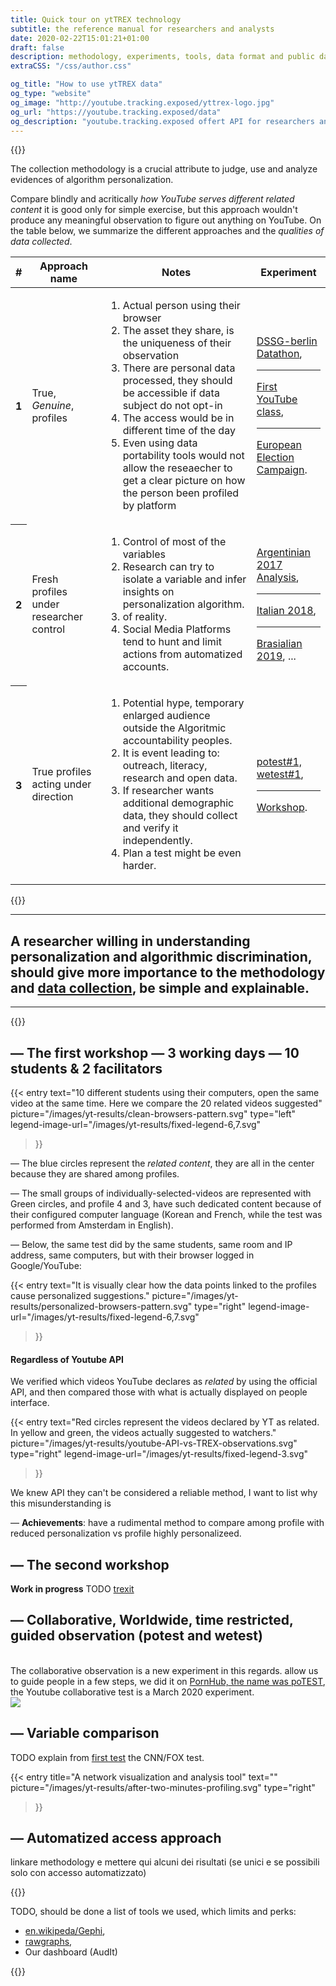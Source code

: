 ```yaml
---
title: Quick tour on ytTREX technology
subtitle: the reference manual for researchers and analysts
date: 2020-02-22T15:01:21+01:00
draft: false
description: methodology, experiments, tools, data format and public datasets
extraCSS: "/css/author.css"

og_title: "How to use ytTREX data"
og_type: "website"
og_image: "http://youtube.tracking.exposed/yttrex-logo.jpg"
og_url: "https://youtube.tracking.exposed/data"
og_description: "youtube.tracking.exposed offert API for researchers and a few methodology tips."
---
```


{{<colorblock text="Methodologies">}}

The collection methodology is a crucial attribute to judge, use and analyze evidences of algorithm personalization.

Compare blindly and acritically _how YouTube serves different related content_ it is good only for simple exercise, but this approach wouldn't produce any meaningful observation to figure out anything on YouTube.
On the table below, we summarize the different approaches and the _qualities of data collected_. 

<table class="table">
  <thead>
    <tr>
      <th scope="col">#</th>
      <th scope="col">Approach name</th>
      <th scope="col">Notes</th>
      <th scope="col">Experiment</th>
    </tr>
  </thead>
  <tbody>
    <tr>
      <th scope="row">1</th>
      <td class="larger">True, <i>Genuine</i>, profiles</td>
      <td>
        <ol>
          <li class="upside" >Actual person using their browser</li>
          <li class="upside">The asset they share, is the uniqueness of their observation</li>
          <li class="downside">There are personal data processed, they should be accessible if data subject do not opt-in</li>
          <li class="downside">The access would be in different time of the day</li>
          <li class="downside">Even using data portability tools would not allow the reseaecher to get a clear picture on how the person been profiled by platform</li>
        </ol>
      </td>
      <td class="larger">
        <a href="#datathon">DSSG-berlin Datathon</a>,<hr>
        <a href="#first">First YouTube class</a>,<hr>
        <a href="#eu19">European Election Campaign</a>.
      </td>
    </tr>
    <tr>
      <th scope="row">2</th>
      <td class="larger">Fresh profiles under researcher control</td>
      <td>
        <ol>
          <li class="upside" >Control of most of the variables</li>
          <li class="upside">Research can try to isolate a variable and infer insights on personalization algorithm.</li>
          <li class="downside">of reality.</li>
          <li class="downside">Social Media Platforms tend to hunt and limit actions from automatized accounts.</li>
        </ol>
      </td>
      <td class="larger">
        <a href="#profiles-under-control">Argentinian 2017 Analysis</a>,<hr>
        <a href="#profiles-under-control">Italian 2018</a>,<hr>
        <a href="#profiles-under-control">Brasialian 2019</a>, ...</td>
    </tr>
    <tr>
      <th scope="row">3</th>
      <td class="larger">True profiles acting under direction</td>
      <td>
        <ol>
          <li class="upside">Potential hype, temporary enlarged audience outside the Algoritmic accountability peoples.</li>
          <li class="upside">It is event leading to: outreach, literacy, research and open data.</li>
          <li class="downside">If researcher wants additional demographic data, they should collect and verify it independently.</li>
          <li class="downside">Plan a test might be even harder.</li>
        </ol>
      </td>
      <td class="larger">
        <a href="#collaborative-testing">potest#1, wetest#1</a>,<hr>
        <a href="#workshop">Workshop</a>.</td>
    </tr>
  </tbody>
</table>


{{<colorblock text="Silicon Valley exploitative business model tought to people “more data, the better”. This page intent is also in stating why this blind and acritical data collection do not make any sense for us, for the researches, and for our message.">}} 

---

## A researcher willing in understanding personalization and algorithmic discrimination, should give more importance to the methodology and [data collection](https://alshams.github.io/responsibledata/bias-in-data-viz/), be simple and explainable.

---

{{<colorblock text="Experiments and Experiences on algorithmic testing">}}

## — The first workshop — 3 working days — 10 students & 2 facilitators

{{< entry 
    text="10 different students using their computers, open the same video at the same time. Here we compare the 20 related videos suggested" 
    picture="/images/yt-results/clean-browsers-pattern.svg" 
    type="left" 
    legend-image-url="/images/yt-results/fixed-legend-6,7.svg"
>}}

— The blue circles represent the *related content*, they are all in the center because they are shared among profiles.

— The small groups of individually-selected-videos are represented with Green circles, and profile 4 and 3, have such dedicated content because of their configured computer language (Korean and French, while the test was performed from Amsterdam in English).

— Below, the same test did by the same students, same room and IP address, same computers, but with their browser logged in Google/YouTube:

{{< entry 
    text="It is visually clear how the data points linked to the profiles cause personalized suggestions." 
    picture="/images/yt-results/personalized-browsers-pattern.svg" 
    type="right"
    legend-image-url="/images/yt-results/fixed-legend-6,7.svg"
>}}

#### Regardless of Youtube API

We verified which videos YouTube declares as _related_ by using the official API, and then compared those with what is actually displayed on people interface.

{{< entry 
    text="Red circles represent the videos declared by YT as related. In yellow and green, the videos actually suggested to watchers." 
    picture="/images/yt-results/youtube-API-vs-TREX-observations.svg" 
    type="right"
    legend-image-url="/images/yt-results/fixed-legend-3.svg"
>}}

We knew API they can't be considered a reliable method, I want to list why this misunderstanding is 


— **Achievements**: have a rudimental method to compare among profile with reduced personalization vs profile highly personalizeed.

## — The second workshop

**Work in progress** TODO [trexit](/trexit)

## — Collaborative, Worldwide, time restricted, guided observation (potest and wetest)

<div class="row">
  <div class="col-6">
    <br>
    The collaborative observation is a new experiment in this regards. allow us to guide people in a few steps, we did it on <a href="https://pornhub.tracking.exposed/potest/final-1" target=_blank>PornHub, the name was poTEST</a>, the Youtube collaborative test is a March 2020 experiment.
  </div>
  <div class="col-6">
    <a href="/wetest/1">
      <img class="align-left imgtile" src="/images/wetest-yt2.jpg" />
    </a>
  </div>
</div>


## — Variable comparison 

TODO explain from [first test](/results) the CNN/FOX test.

{{< entry 
    title="A network visualization and analysis tool"
    text=""
    picture="/images/yt-results/after-two-minutes-profiling.svg" 
    type="right" 
>}}

## — Automatized access approach 

linkare methodology e mettere qui alcuni dei risultati (se unici e se possibili solo con accesso automatizzato) 

{{<colorblock text="Tools for analysts">}}

TODO, should be done a list of tools we used, which limits and perks:

* [en.wikipeda/Gephi](https://en.wikipedia.org/wiki/Gephi), 
* [rawgraphs](https://rawgraphs.io), 
* Our dashboard (AudIt)

{{<colorblock text="Data format and API ">}}

<div class="row">
  <div class="cards-group">

  </div>
</div>
